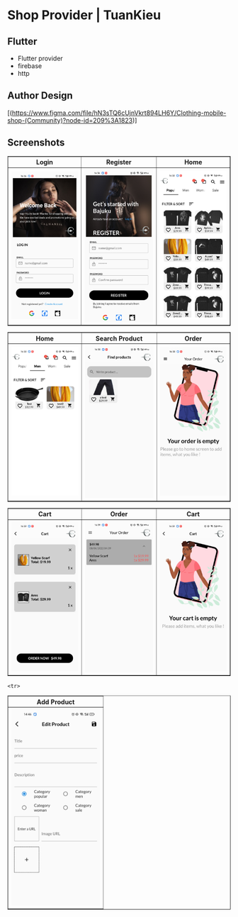 # Shop Provider | TuanKieu

## Flutter

- Flutter provider
- firebase
- http

## Author Design
[(https://www.figma.com/file/hN3sTQ6cUjnVkrt894LH6Y/Clothing-mobile-shop-(Community)?node-id=209%3A1823)]
## Screenshots

<table border>
    <tr>
        <th style="text-align:center">Login</th>
        <th style="text-align:center">Register</th>
        <th style="text-align:center">Home</th>
    </tr>
    <tr>
        <td><img src="./screenshot/z3477005652052_b80c401e22ec96d22cc69e7b69b15795.jpg" alt="" width="200"></td>
        <td><img src="./screenshot/z3477005668928_0b4ff2cd275bf12b3dfa9ced0330ec7a.jpg" alt="" width="200"></td>
        <td><img src="./screenshot/z3477005668647_d596ee8d461664f9a89cd06e12a5b48d.jpg" alt="" width="200"></td>
    <tr>
</table>

<table border>
    <tr>
        <th style="text-align:center">Home</th>
        <th style="text-align:center">Search Product</th>
        <th style="text-align:center">Order</th>
    </tr>
    <tr>
        <td><img src="./screenshot/z3477005674052_58474d2b3329878bff9f2d18ea3929bf.jpg" alt="" width="200"></td>
        <td><img src="./screenshot/z3477005696811_6145838a0cbeb3b0d276b0c7f116f804.jpg" alt="" width="200"></td>
        <td><img src="./screenshot/z3477005699905_f42a7cf2b178b60ca7e4de5c7c325623.jpg" alt="" width="200"></td>
    <tr>
</table>

<table border>
    <tr>
        <th style="text-align:center">Cart</th>
        <th style="text-align:center">Order</th>
        <th style="text-align:center">Cart</th>
    </tr>
    <tr>
        <td><img src="./screenshot/z3477005703850_1f46d0da8a9258a8937b7b2d4d0cd208.jpg" alt="" width="200"></td>
        <td><img src="./screenshot/z3477005704441_a67f123a78228c5b79d7df835d417f2a.jpg" alt="" width="200"></td>
        <td><img src="./screenshot/z3477005710116_403df48b31e59b19ab0e83e647712ded.jpg" alt="" width="200"></td>
    <tr>
</table>

<table border>
    <tr>
        <th style="text-align:center">Add Product</th>
    </tr>
    <tr>
        <td><img src="./screenshot/z3479277889097_c5524e8c7c8da2f19f484035bfb1a9a6.jpg" alt="" width="200"></td>

    <tr>
</table>



